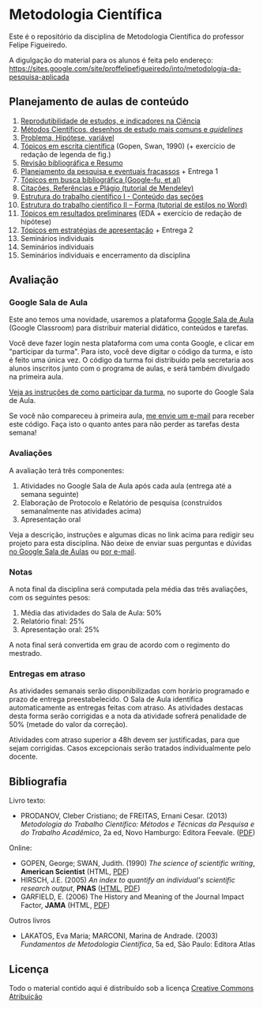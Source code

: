 # Metodologia Científica #

Este é o repositório da disciplina de Metodologia Científica do professor Felipe Figueiredo.

A digulgação do material para os alunos é feita pelo endereço: https://sites.google.com/site/proffelipefigueiredo/into/metodologia-da-pesquisa-aplicada

## Planejamento de aulas de conteúdo ##

1. [Reprodutibilidade de estudos, e indicadores na Ciência][Intro]
1. [Métodos Científicos, desenhos de estudo mais comuns e *guidelines*][Métodos]
1. [Problema, Hipótese, variável][PICO]
1. [Tópicos em escrita científica][Escrita] (Gopen, Swan, 1990) (+ exercício de redação de legenda de fig.)
1. [Revisão bibliográfica e Resumo][Revisão]
1. [Planejamento da pesquisa e eventuais fracassos][Planejamento] + Entrega 1
1. [Tópicos em busca bibliográfica (Google-fu, et al)][Busca]
1. [Citações, Referências e Plágio (tutorial de Mendeley)][Referências]
1. [Estrutura do trabalho científico I - Conteúdo das seções][Estrutura I]
1. [Estrutura do trabalho científico II – Forma (tutorial de estilos no Word)][Estrutura II]
1. [Tópicos em resultados preliminares][EDA] (EDA + exercício de redação de hipótese)
1. [Tópicos em estratégias de apresentação][Apresentação] + Entrega 2
1. Seminários individuais
1. Seminários individuais
1. Seminários individuais e encerramento da disciplina

<!-- 1. [Indicadores em Ciência][] (Hirsch 2005; Garfield 2006) -->

[Intro]: Aulas/MC-Intro_4em1.pdf?raw=true
[Métodos]: Aulas/MC-Metodos_4em1.pdf?raw=true
[Revisão]: Aulas/MC-Revisao_resumo_4em1.pdf?raw=true
[PICO]: Aulas/MC-Prob_Hip_Var_4em1.pdf?raw=true
[Planejamento]: Aulas/MC-Planejamento_4em1.pdf?raw=true
[EDA]: Aulas/MC-EDA_4em1.pdf?raw=true
[Estrutura I]: Aulas/MC-EstruturaI_4em1.pdf?raw=true
[Estrutura II]: Aulas/MC-EstruturaII_4em1.pdf?raw=true
[Referências]: Aulas/MC-Referencias_4em1.pdf?raw=true
[Busca]: Aulas/MC-Busca_4em1.pdf?raw=true
[Escrita]: Aulas/MC-Escrita_4em1.pdf?raw=true
[Indicadores em Ciência]: Aulas/MC-Indicadores_4em1.pdf?raw=true
[Apresentação]: Aulas/MC-Apresentacao.pptx?raw=true

## Avaliação ##

### Google Sala de Aula ###

Este ano temos uma novidade, usaremos a plataforma [Google Sala de Aula][GC] (Google Classroom) para distribuir material didático, conteúdos e tarefas.

Você deve fazer login nesta plataforma com uma conta Google, e clicar em "participar da turma".
Para isto, você deve digitar o código da turma, e isto é feito uma única vez.
O código da turma foi distribuído pela secretaria aos alunos inscritos junto com o programa de aulas, e será também divulgado na primeira aula.

[Veja as instruções de como participar da turma][GC-entrar], no suporte do Google Sala de Aula.

Se você não compareceu à primeira aula, [me envie um e-mail][e-mail] para receber este código.
Faça isto o quanto antes para não perder as tarefas desta semana!

[GC-entrar]: https://support.google.com/edu/classroom/answer/6020297/?hl=pt-BR

### Avaliações ###

A avaliação terá três componentes:

1. Atividades no Google Sala de Aula após cada aula (entrega até a semana seguinte)
1. Elaboração de Protocolo e Relatório de pesquisa (construídos semanalmente nas atividades acima)
1. Apresentação oral

Veja a descrição, instruções e algumas dicas no link acima para redigir seu projeto para esta disciplina.
Não deixe de enviar suas perguntas e dúvidas [no Google Sala de Aulas][GC] ou [por e-mail][e-mail].

[e-mail]: mailto:prof.felipefigueiredo@gmail.com
[GC]: https://classroom.google.com/
[Texto e orientações]: INTO/Trabalhos/MC-Avaliacao_parcial.pdf
[Gráfico de dispersão]: INTO/Trabalhos/dispersao.png
[Histograma]: INTO/Trabalhos/histograma.png
[Boxplot]: INTO/Trabalhos/boxplot.png
[Dados brutos (CSV)]: INTO/Trabalhos/MC-avaliacao_parcial.csv

### Notas ###

A nota final da disciplina será computada pela média das três avaliações, com os seguintes pesos:

1. Média das atividades do Sala de Aula: 50%
1. Relatório final: 25%
1. Apresentação oral: 25%

A nota final será convertida em grau de acordo com o regimento do mestrado.

### Entregas em atraso ###

As atividades semanais serão disponibilizadas com horário programado e prazo de entrega preestabelecido.
O Sala de Aula identifica automaticamente as entregas feitas com atraso.
As atividades destacas desta forma serão corrigidas e a nota da atividade sofrerá penalidade de 50% (metade do valor da correção).

Atividades com atraso superior a 48h devem ser justificadas, para que sejam corrigidas.
Casos excepcionais serão tratados individualmente pelo docente.

## Bibliografia ##

Livro texto:

* PRODANOV, Cleber Cristiano; de FREITAS, Ernani Cesar. (2013) *Metodologia do Trabalho Científico: Métodos e Técnicas da Pesquisa e do Trabalho Acadêmico*, 2a ed, Novo Hamburgo: Editora Feevale. ([PDF][Livro-texto])

[Livro-texto]: http://www.feevale.br/Comum/midias/8807f05a-14d0-4d5b-b1ad-1538f3aef538/E-book%20Metodologia%20do%20Trabalho%20Cientifico.pdf

Online:

* GOPEN, George; SWAN, Judith. (1990) *The science of scientific writing*, **American Scientist** (HTML, [PDF][PDF-gopen])
* HIRSCH, J.E. (2005) *An index to quantify an individual's scientific research output*, **PNAS** ([HTML][HTML-hirsch], [PDF][PDF-hirsch])
* GARFIELD, E. (2006) The History and Meaning of the Journal Impact Factor, **JAMA** (HTML, [PDF][PDF-garfield])

[HTML-gopen]: http://www.americanscientist.org/issues/pub/the-science-of-scientific-writing/99999
[PDF-gopen]: https://www.georgegopen.com/uploads/1/0/9/0/109073507/gopen___swan_sci_of_sci_writing_am_sci_1990_.pdf
[HTML-hirsch]: http://www.pnas.org/content/102/46/16569
[PDF-hirsch]: http://www.pnas.org/content/102/46/16569.full.pdf
[PDF-garfield]: http://garfield.library.upenn.edu/papers/jamajif2006.pdf

Outros livros

* LAKATOS, Eva Maria; MARCONI, Marina de Andrade. (2003) *Fundamentos de Metodologia Científica*, 5a ed, São Paulo: Editora Atlas

## Licença
Todo o material contido aqui é distribuído sob a licença [Creative Commons Atribuição](http://creativecommons.org/licenses/by/4.0/deed.pt_BR)

